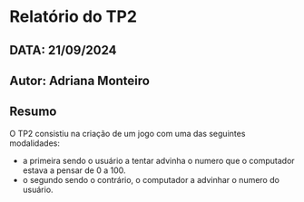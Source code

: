 # Relatório do TP2
## DATA: 21/09/2024
## Autor: Adriana Monteiro

## Resumo

O TP2 consistiu na criação de um jogo com uma das seguintes modalidades:
   - a primeira sendo o usuário a tentar advinha o numero que o computador estava a pensar de 0 a 100.
   - o segundo sendo o contrário, o computador a advinhar o numero do usuário.
